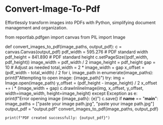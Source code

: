 # Convert-Image-To-Pdf
Effortlessly transform images into PDFs with Python, simplifying document management and organization.

from reportlab.pdfgen import canvas
from PIL import Image

def convert_images_to_pdf(image_paths, output_pdf):
    c = canvas.Canvas(output_pdf)
    pdf_width = 595.276  # PDF standard width
    pdf_height = 841.890  # PDF standard height
    c.setPageSize((pdf_width, pdf_height))
    image_width = pdf_width / 2
    image_height = pdf_height
    gap = 10  # Adjust as needed
    total_width = 2 * image_width + gap
    x_offset = (pdf_width - total_width) / 2
    for i, image_path in enumerate(image_paths):
        print(f"Attempting to open image: {image_path}")
        try:
            img = Image.open(image_path)
            y_offset = (pdf_height - image_height) / 2
            x_offset += i * (image_width + gap)
            c.drawInlineImage(img, x_offset, y_offset, width=image_width, height=image_height)
        except Exception as e:
            print(f"Error opening image {image_path}: {e}")
    c.save()
if __name__ == "__main__":
    image_paths = ["paste your image path.jpg", "paste your image path.jpg"]
    output_pdf = "output.pdf"
    convert_images_to_pdf(image_paths, output_pdf)

    print(f"PDF created successfully: {output_pdf}")
